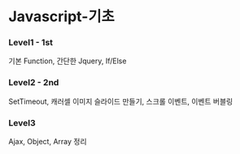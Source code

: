 # Javascript-기초

### Level1 - 1st
기본 Function, 간단한 Jquery, If/Else

### Level2 - 2nd
SetTimeout, 캐러셀 이미지 슬라이드 만들기, 스크롤 이벤트, 이벤트 버블링

### Level3
Ajax, Object, Array 정리